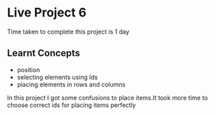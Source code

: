 # Live Project 6

 Time taken to complete this project is 1 day

## Learnt Concepts
- position
- selecting elements using Ids
- placing elements in rows and columns

In this project I got some confusions to place items.It took more time to choose correct ids for placing items perfectly